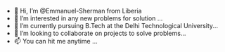 - 👋 Hi, I’m @Emmanuel-Sherman from Liberia
- 👀 I’m interested in any new problems for solution ...
- 🌱 I’m currently pursuing B.Tech at the Delhi Technological University...
- 💞️ I’m looking to collaborate on projects to solve problems...
- 📫 You can hit me anytime ...

<!---
Emmanuel-Sherman/Emmanuel-Sherman is a ✨ special ✨ repository because its `README.md` (this file) appears on your GitHub profile.
You can click the Preview link to take a look at your changes.
--->
